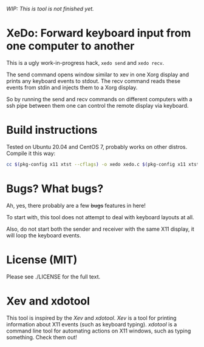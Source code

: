 
_WIP: This is tool is not finished yet._

# XeDo: Forward keyboard input from one computer to another

This is a ugly work-in-progress hack, `xedo send` and `xedo recv`.

The send command opens window similar to xev in one Xorg display and prints
any keyboard events to stdout. The recv command reads these events from stdin
and injects them to a Xorg display.

So by running the send and recv commands on different computers with a ssh
pipe between them one can control the remote display via keyboard.

# Build instructions

Tested on Ubuntu 20.04 and CentOS 7, probably works on other distros.
Compile it this way:

```bash
cc $(pkg-config x11 xtst --cflags) -o xedo xedo.c $(pkg-config x11 xtst --libs)
```

# Bugs? What bugs?

Ah, yes, there probably are a few ~~bugs~~ features in here!

To start with, this tool does not attempt to deal with keyboard layouts at all.

Also, do not start both the sender and receiver with the same X11 display,
it will loop the keyboard events.

# License (MIT)

Please see ./LICENSE for the full text.

# Xev and xdotool

This tool is inspired by the _Xev_ and _xdotool_. _Xev_ is a tool for
printing information about X11 events (such as keyboard typing). _xdotool_
is a command line tool for automating actions on X11 windows, such as typing
something. Check them out!

